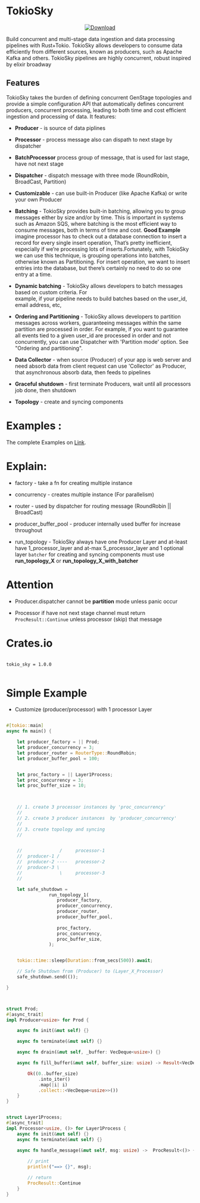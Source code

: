 
# TokioSky

<div align="center">

  <!-- Downloads -->
  <a href="https://crates.io/crates/tokio_sky">
    <img src="https://img.shields.io/crates/d/tokio_sky.svg?style=flat-square"
      alt="Download" />
  </a>
</div>



Build concurrent and multi-stage data ingestion and data processing pipelines with Rust+Tokio. 
TokioSky allows developers to consume data efficiently from different sources, known as producers, 
such as Apache Kafka and others. TokioSky pipelines are highly concurrent, robust
inspired by elixir broadway



## Features

TokioSky takes the burden of defining concurrent GenStage topologies and provide a simple configuration API that automatically defines concurrent producers, concurrent processing, 
leading to both time and cost efficient ingestion and processing of data. It features:

  * **Producer** - is source of data piplines 

  * **Processor** - process message also can dispath to next stage by dispatcher 

  * **BatchProcessor** process group of message, that is used for last stage, have not next stage   

  * **Dispatcher** - dispatch message with three mode (RoundRobin, BroadCast, Partition)

  * **Customizable** - can use built-in Producer (like Apache Kafka) or write your own Producer 

  * **Batching** - TokioSky provides built-in batching, allowing you to group messages 
        either by size and/or by time. This is important in systems such as Amazon SQS, 
        where batching is the most efficient way to consume messages, both in terms of time and cost.
        **Good Example**  imagine processor has to check out a database connection to insert a record for every single insert operation, That’s pretty inefficient, especially if we’re processing lots of inserts.Fortunately, with TokioSky we can use this technique, is grouping operations into batches, otherwise known as Partitioning. For insert operation, we want to insert entries into the database, but there’s certainly no need to do so one entry at a time.
  
  * **Dynamic batching** - TokioSky allows developers to batch messages based on custom criteria. For    
        example, if your pipeline needs to build batches based on the user_id, email address, etc, 

  * **Ordering and Partitioning**  - TokioSky allows developers to partition messages across workers, 
        guaranteeing messages within the same partition are processed in order. For example, if you want to guarantee all events tied to a given user_id are processed in order and not concurrently, you can use Dispatcher with  'Partition mode' option. See "Ordering and partitioning".

  * **Data Collector** - when source (Producer) of your app is web server and
        need absorb data from client request can use 'Collector' as Producer, 
        that asynchronous absorb data, then feeds to pipelines 

  * **Graceful shutdown** - first terminate Producers, wait until all processors job done, then shutdown
  
  * **Topology** - create and syncing components



# Examples :

The complete Examples on [Link](https://github.com/Rustixir/tokio_sky/tree/main/example).


# Explain: 

  * factory - take a fn for creating multiple instance
  
  * concurrency - creates multiple instance (For parallelism)  

  * router - used by dispatcher for routing message (RoundRobin || BroadCast)

  * producer_buffer_pool - producer internally used buffer for increase throughout

  * run_topology - TokioSky always have one Producer Layer
        and at-least have 1_processor_layer and at-max 5_processor_layer
        and 1 optional layer `batcher` for creating and syncing components must use 
        **run_topology_X** or **run_topology_X_with_batcher** 


# Attention
  
  * Producer.dispatcher cannot be **partition** mode unless panic occur
  
  * Processor if have not next stage channel must return `ProcResult::Continue` unless 
        processor (skip) that message  



# Crates.io
```

tokio_sky = 1.0.0


```



# Simple Example 

*   Customize (producer/processor) with 1 processor Layer

```rust

#[tokio::main]
async fn main() {

    let producer_factory = || Prod;
    let producer_concurrency = 3;
    let producer_router = RouterType::RoundRobin;
    let producer_buffer_pool = 100;


    let proc_factory = || Layer1Process;
    let proc_concurrency = 3;
    let proc_buffer_size = 10;

    

    // 1. create 3 processor instances by 'proc_concurrency'
    //
    // 2. create 3 producer instances  by 'producer_concurrency'
    // 
    // 3. create topology and syncing
    //  


    //              /     processor-1 
    //  producer-1 /
    //  producer-2 ----   processor-2
    //  producer-3 \
    //              \     processor-3
    //               

    let safe_shutdown = 
                run_topology_1(
                   producer_factory,
                   producer_concurrency,
                   producer_router,
                   producer_buffer_pool,
                
                   proc_factory,
                   proc_concurrency,
                   proc_buffer_size,
                );


    tokio::time::sleep(Duration::from_secs(500)).await;

    // Safe Shutdown from (Producer) to (Layer_X_Processor)
    safe_shutdown.send(());

}



struct Prod;
#[async_trait]
impl Producer<usize> for Prod {

    async fn init(&mut self) {}

    async fn terminate(&mut self) {}

    async fn drain(&mut self, _buffer: VecDeque<usize>) {}

    async fn fill_buffer(&mut self, buffer_size: usize) -> Result<VecDeque<usize>, Terminate> {

        Ok((0..buffer_size)
            .into_iter()
            .map(|i| i)
            .collect::<VecDeque<usize>>())
    }
} 


struct Layer1Process;
#[async_trait]
impl Processor<usize, ()> for Layer1Process {
    async fn init(&mut self) {}
    async fn terminate(&mut self) {}

    async fn handle_message(&mut self, msg: usize) ->  ProcResult<()> {
        
        // print
        println!("==> {}", msg);

        // return
        ProcResult::Continue
    } 
}



```